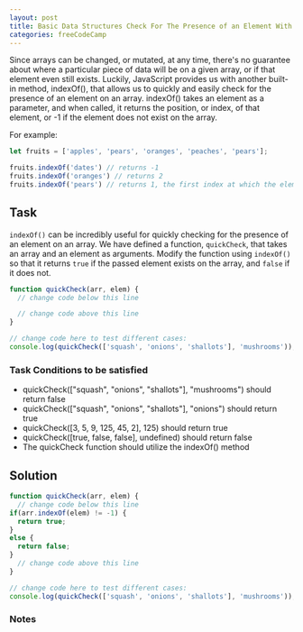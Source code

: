 ```yaml
---
layout: post
title: Basic Data Structures Check For The Presence of an Element With indexOf()
categories: freeCodeCamp
---
```


Since arrays can be changed, or mutated, at any time, there's no guarantee about where a particular piece of data will be on a given array, or if that element even still exists. Luckily, JavaScript provides us with another built-in method, indexOf(), that allows us to quickly and easily check for the presence of an element on an array. indexOf() takes an element as a parameter, and when called, it returns the position, or index, of that element, or -1 if the element does not exist on the array.

For example:

```javascript
let fruits = ['apples', 'pears', 'oranges', 'peaches', 'pears'];

fruits.indexOf('dates') // returns -1
fruits.indexOf('oranges') // returns 2
fruits.indexOf('pears') // returns 1, the first index at which the element exists
```

## Task
<code>indexOf()</code> can be incredibly useful for quickly checking for the presence of an element on an array. We have defined a function, <code>quickCheck</code>, that takes an array and an element as arguments. Modify the function using <code>indexOf()</code> so that it returns <code>true</code> if the passed element exists on the array, and <code>false</code> if it does not.

```javascript
function quickCheck(arr, elem) {
  // change code below this line

  // change code above this line
}

// change code here to test different cases:
console.log(quickCheck(['squash', 'onions', 'shallots'], 'mushrooms'));
```

### Task Conditions to be satisfied
- quickCheck(["squash", "onions", "shallots"], "mushrooms") should return false
- quickCheck(["squash", "onions", "shallots"], "onions") should return true
- quickCheck([3, 5, 9, 125, 45, 2], 125) should return true
- quickCheck([true, false, false], undefined) should return false
- The quickCheck function should utilize the indexOf() method


## Solution
```javascript
function quickCheck(arr, elem) {
  // change code below this line
if(arr.indexOf(elem) != -1) {
  return true;
}
else {
  return false;
}
  // change code above this line
}

// change code here to test different cases:
console.log(quickCheck(['squash', 'onions', 'shallots'], 'mushrooms'));
```

### Notes
